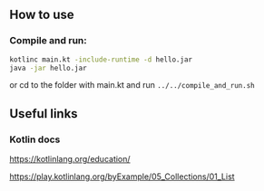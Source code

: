 ## How to use

### Compile and run:
```bash
kotlinc main.kt -include-runtime -d hello.jar
java -jar hello.jar
```
or cd to the folder with main.kt and run `../../compile_and_run.sh`

## Useful links

### Kotlin docs

https://kotlinlang.org/education/

https://play.kotlinlang.org/byExample/05_Collections/01_List

